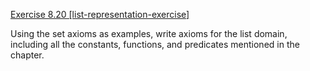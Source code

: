 [Exercise 8.20 \[list-representation-exercise\]](ex_20/)

Using the set axioms as examples, write
axioms for the list domain, including all the constants, functions, and
predicates mentioned in the chapter.
